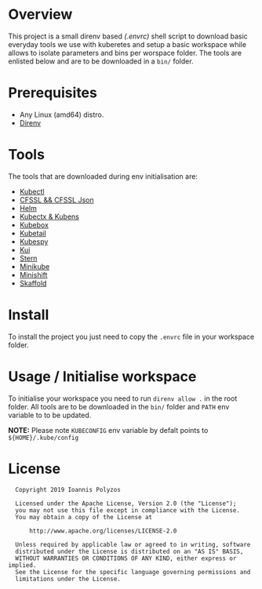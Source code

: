# Overview

 This project is a small direnv based _(.envrc)_ shell script to download basic everyday tools we use with kuberetes and setup a basic workspace while allows to isolate parameters and bins per worspace folder. The tools are enlisted below and are to be downloaded in a `bin/` folder.

# Prerequisites
 - Any Linux (amd64) distro.
 - [Direnv](https://direnv.net/)

# Tools   

The tools that are downloaded during env initialisation are:

 - [Kubectl](https://kubernetes.io/docs/reference/kubectl/kubectl/)
 - [CFSSL && CFSSL Json](https://github.com/cloudflare/cfssl)
 - [Helm](https://helm.sh/)
 - [Kubectx \& Kubens](https://github.com/ahmetb/kubectx)
 - [Kubebox](https://github.com/astefanutti/kubebox/)
 - [Kubetail](https://github.com/johanhaleby/kubetail)
 - [Kubespy](https://github.com/pulumi/kubespy)
 - [Kui](https://github.com/IBM/kui)
 - [Stern](https://github.com/wercker/stern)	
 - [Minikube](https://github.com/kubernetes/minikube)
 - [Minishift](https://github.com/minishift/minishift)
 - [Skaffold](https://github.com/GoogleContainerTools/skaffold)
# Install

 To install the project you just need to copy the `.envrc` file in your workspace folder.

# Usage / Initialise workspace

 To initialise your workspace you need to run `direnv allow .` in the root folder. All tools are to be downloaded in the `bin/` folder and `PATH` env variable to to be updated.

 **NOTE:**
  Please note `KUBECONFIG` env variable by defalt points to `${HOME}/.kube/config`

# License

```
  Copyright 2019 Ioannis Polyzos

  Licensed under the Apache License, Version 2.0 (the "License");
  you may not use this file except in compliance with the License.
  You may obtain a copy of the License at

      http://www.apache.org/licenses/LICENSE-2.0

  Unless required by applicable law or agreed to in writing, software
  distributed under the License is distributed on an "AS IS" BASIS,
  WITHOUT WARRANTIES OR CONDITIONS OF ANY KIND, either express or implied.
  See the License for the specific language governing permissions and
  limitations under the License.
```
